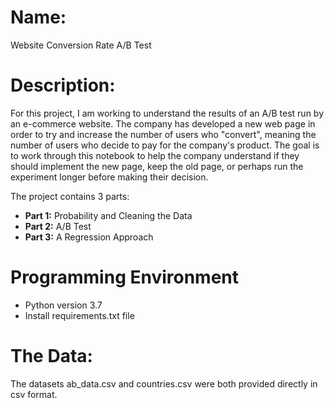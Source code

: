 # Name:

Website Conversion Rate A/B Test


# Description:

For this project, I am working to understand the results of an A/B test run by an e-commerce website. The company has developed a new web page in order to try and increase the number of users who "convert", meaning the number of users who decide to pay for the company's product. The goal is to work through this notebook to help the company understand if they should implement the new page, keep the old page, or perhaps run the experiment longer before making their decision.

The project contains 3 parts:
- **Part 1:** Probability and Cleaning the Data
- **Part 2:** A/B Test
- **Part 3:** A Regression Approach


# Programming Environment
- Python version 3.7
- Install requirements.txt file


# The Data:

The datasets ab_data.csv and countries.csv were both provided directly in csv format.
